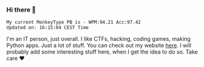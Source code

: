 ### Hi there 👋
<!-- PB START -->
```
My current MonkeyType PB is - WPM:94.21 Acc:97.42
Updated on: 16:15:04 CEST Time
```
<!-- PB END -->
I'm an IT person, just overall. I like CTFs, hacking, coding games, making Python apps. Just a lot of stuff.
You can check out my website [here](https://skill3472.github.io/).
I will probably add some interesting stuff here, when I get the idea to do so. Take care ❤️
